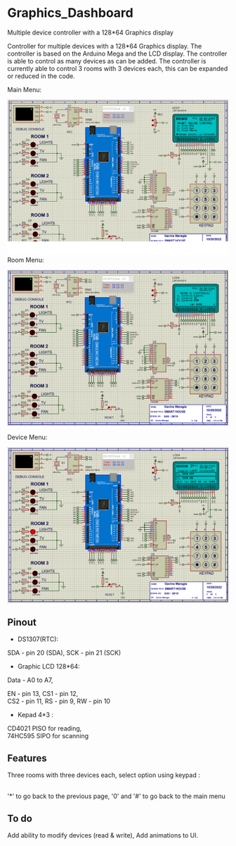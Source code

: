 # Graphics_Dashboard
Multiple device controller with a 128*64 Graphics display

Controller for multiple devices with a 128*64 Graphics display. The controller is based on the Arduino Mega and the LCD display. The controller is able to control as many devices as can be added. The controller is currently able to control 3 rooms with 3 devices each, this can be expanded or reduced in the code.

Main Menu:

![Main Menu](/Assets/menu.png)
Room Menu:

![Room Menu](/Assets/room.png)

Device Menu:

![Device Menu](/Assets/lampTwo.png)
 

## Pinout
 
- DS1307(RTC):

SDA - pin 20  (SDA), 
SCK - pin 21  (SCK)
<br/>

- Graphic LCD 128*64:

Data - A0 to A7, 

EN   - pin 13, 
CS1  - pin 12,  
CS2  - pin 11, 
RS   - pin 9, 
RW   - pin 10
<br/>
 
- Kepad 4*3 : 

CD4021   PISO for reading,  
74HC595  SIPO for scanning
<br/>
 

## Features

Three rooms with three devices each,
select option using keypad :  
<br/>

'*' to go back to the previous page,
'0' and '#' to go back to the main menu

## To do
Add ability to modify devices (read & write), Add animations to UI.
